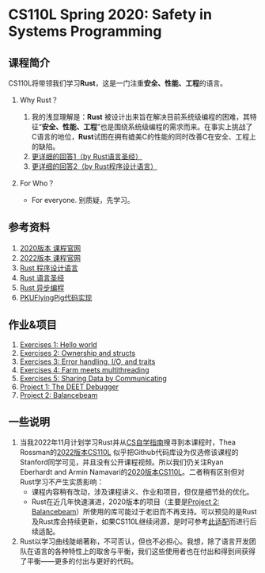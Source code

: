 # CS110L Spring 2020: Safety in Systems Programming

## 课程简介
CS110L将带领我们学习**Rust**，这是一门注重**安全、性能、工程**的语言。

1. Why Rust？
    1. 我的浅显理解是：**Rust** 被设计出来旨在解决目前系统级编程的困难，其特征“**安全、性能、工程**”也是围绕系统级编程的需求而来。在事实上挑战了C语言的地位，**Rust**试图在拥有媲美C的性能的同时改善C在安全、工程上的缺陷。
    2. [更详细的回答1（by Rust语言圣经）](https://course.rs/into-rust.html)
    3. [更详细的回答2（by Rust程序设计语言）](https://doc.rust-lang.org/stable/book/foreword.html)

2. For Who？
    + For everyone. 别质疑，先学习。

## 参考资料
1. [2020版本 课程官网](https://reberhardt.com/cs110l/spring-2020/)
2. [2022版本 课程官网](https://web.stanford.edu/class/cs110l/)
3. [Rust 程序设计语言](https://rustwiki.org/zh-CN/book/title-page.html)
4. [Rust 语言圣经](https://course.rs/about-book.html)
5. [Rust 异步编程](https://huangjj27.github.io/async-book/index.html)
6. [PKUFlyingPig代码实现](https://github.com/PKUFlyingPig/CS110L)

## 作业&项目
1. [Exercises 1: Hello world](https://github.com/fung-hwang/CS110L-2020spr/tree/main/week1)
2. [Exercises 2: Ownership and structs](https://github.com/fung-hwang/CS110L-2020spr/tree/main/week2)
3. [Exercises 3: Error handling, I/O, and traits](https://github.com/fung-hwang/CS110L-2020spr/tree/main/week3)
4. [Exercises 4: Farm meets multithreading](https://github.com/fung-hwang/CS110L-2020spr/tree/main/week5)
5. [Exercises 5: Sharing Data by Communicating](https://github.com/fung-hwang/CS110L-2020spr/tree/main/week6)
6. [Project 1: The DEET Debugger](https://github.com/fung-hwang/CS110L-2020spr/tree/main/proj-1)
7. [Project 2: Balancebeam](https://github.com/fung-hwang/CS110L-2020spr/tree/main/proj-2)

## 一些说明
1. 当我2022年11月计划学习Rust并从[CS自学指南](https://csdiy.wiki/)搜寻到本课程时，Thea Rossman的[2022版本CS110L](https://web.stanford.edu/class/cs110l/assignments/week-1-exercises/) 似乎把Github代码库设为仅选修该课程的Stanford同学可见，并且没有公开课程视频。所以我们仍关注Ryan Eberhardt and Armin Namavari的[2020版本CS110L](https://reberhardt.com/cs110l/spring-2020/)。二者稍有区别但对Rust学习不产生实质影响：
    + 课程内容稍有改动，涉及课程讲义、作业和项目，但仅是细节处的优化。
    + Rust在近几年快速演进，2020版本的项目（主要是[Project 2: Balancebeam](https://reberhardt.com/cs110l/spring-2020/assignments/project-2/)）所使用的库可能过于老旧而不再支持。可以预见的是Rust及Rust库会持续更新，如果CS110L继续闭源，是时可参考[此适配](https://github.com/fung-hwang/CS110L-2020spr/commit/2c761a630b6d6a293d2d93bc5d942554711019cf)而进行后续适配。
2. Rust以学习曲线陡峭著称，不可否认，但也不必担心。我想，除了语言开发团队在语言的各种特性上的取舍与平衡，我们这些使用者也在付出和得到间获得了平衡——更多的付出与更好的代码。

